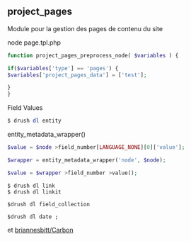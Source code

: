 
## project_pages

Module pour la gestion des pages de contenu du site

node page.tpl.php

```php
function project_pages_preprocess_node( $variables ) {

if($variables['type'] == 'pages') {
$variables['project_pages_data'] = ['test'];

}
}
```

Field Values

```php
$ drush dl entity
```

entity_metadata_wrapper()

```php
$value = $node >field_number[LANGUAGE_NONE][0]['value'];
```
 
```php
$wrapper = entity_metadata_wrapper('node', $node);
```
 
```php
$value = $wrapper >field_number >value(); 
```

```console
$ drush dl link 
$ drush dl linkit
```
 
```console
$drush dl field_collection
```

```console
$drush dl date ; 
```
 
et [briannesbitt/Carbon](https://github.com/briannesbitt/Carbon)

